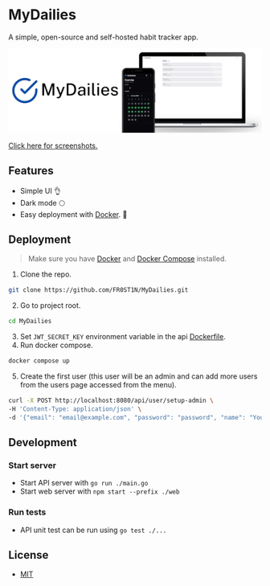# MyDailies

A simple, open-source and self-hosted habit tracker app.

![Banner](banner.png)

[Click here for screenshots.](screenshots)

## Features

- Simple UI 👌
- Dark mode 🌕
- Easy deployment with [Docker][1]. 🐋

## Deployment

> Make sure you have [Docker][1] and [Docker Compose][2] installed.

1. Clone the repo.
```bash
git clone https://github.com/FR0ST1N/MyDailies.git
```
2. Go to project root.
```bash
cd MyDailies
```
3. Set `JWT_SECRET_KEY` environment variable in the api [Dockerfile](Dockerfile).
4. Run docker compose.
```bash
docker compose up
```
5. Create the first user (this user will be an admin and can add more users from the users page accessed from the menu).
```bash
curl -X POST http://localhost:8080/api/user/setup-admin \
-H 'Content-Type: application/json' \
-d '{"email": "email@example.com", "password": "password", "name": "Your Name"}'
```

## Development

### Start server

- Start API server with `go run ./main.go`
- Start web server with `npm start --prefix ./web`


### Run tests

- API unit test can be run using `go test ./...`

## License

- [MIT](LICENSE)

[1]: https://www.docker.com/
[2]: https://docs.docker.com/compose/

